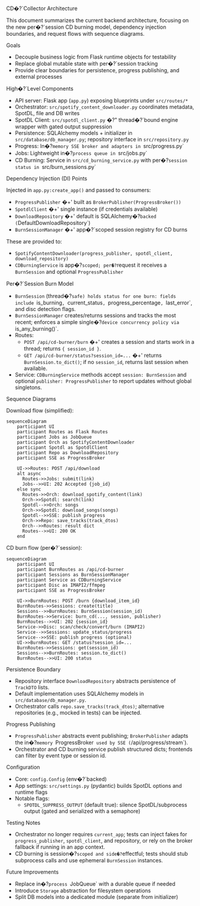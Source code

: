 CD�?`Collector Architecture

This document summarizes the current backend architecture, focusing on the new per�?`session CD burning model, dependency injection boundaries, and request flows with sequence diagrams.

Goals

- Decouple business logic from Flask runtime objects for testability
- Replace global mutable state with per�?`session tracking
- Provide clear boundaries for persistence, progress publishing, and external processes

High�?`Level Components

- API server: Flask app (`app.py`) exposing blueprints under `src/routes/*`
- Orchestrator: `src/spotify_content_downloader.py` coordinates metadata, SpotDL, file and DB writes
- SpotDL Client: `src/spotdl_client.py` �?" thread�?`bound engine wrapper with gated output suppression
- Persistence: SQLAlchemy models + initializer in `src/database/db_manager.py`; repository interface in `src/repository.py`
- Progress: In�?`memory SSE broker and adapters in `src/progress.py`
- Jobs: Lightweight in�?`process queue in `src/jobs.py`
- CD Burning: Service in `src/cd_burning_service.py` with per�?`session status in `src/burn_sessions.py`

Dependency Injection (DI) Points

Injected in `app.py:create_app()` and passed to consumers:

- `ProgressPublisher` �+' built as `BrokerPublisher(ProgressBroker())`
- `SpotdlClient` �+' single instance (if credentials available)
- `DownloadRepository` �+' default is SQLAlchemy�?`backed (`DefaultDownloadRepository`)
- `BurnSessionManager` �+' app�?`scoped session registry for CD burns

These are provided to:

- `SpotifyContentDownloader(progress_publisher, spotdl_client, download_repository)`
- `CDBurningService` is app�?`scoped; per�?`request it receives a `BurnSession` and optional `ProgressPublisher`

Per�?`Session Burn Model

- `BurnSession` (thread�?`safe) holds status for one burn: fields include `is_burning`, `current_status`, `progress_percentage`, `last_error`, and disc detection flags.
- `BurnSessionManager` creates/returns sessions and tracks the most recent; enforces a simple single�?`device concurrency policy via `is_any_burning()`.
- Routes:
  - `POST /api/cd-burner/burn` �+' creates a session and starts work in a thread; returns `{ session_id }`.
  - `GET /api/cd-burner/status?session_id=...` �+' returns `BurnSession.to_dict()`; if no `session_id`, returns last session when available.
- Service: `CDBurningService` methods accept `session: BurnSession` and optional `publisher: ProgressPublisher` to report updates without global singletons.

Sequence Diagrams

Download flow (simplified):

```mermaid
sequenceDiagram
    participant UI
    participant Routes as Flask Routes
    participant Jobs as JobQueue
    participant Orch as SpotifyContentDownloader
    participant Spotdl as SpotdlClient
    participant Repo as DownloadRepository
    participant SSE as ProgressBroker

    UI->>Routes: POST /api/download
    alt async
      Routes->>Jobs: submit(link)
      Jobs-->>UI: 202 Accepted {job_id}
    else sync
      Routes->>Orch: download_spotify_content(link)
      Orch->>Spotdl: search(link)
      Spotdl-->>Orch: songs
      Orch->>Spotdl: download_songs(songs)
      Spotdl-->>SSE: publish progress
      Orch->>Repo: save_tracks(track_dtos)
      Orch-->>Routes: result dict
      Routes-->>UI: 200 OK
    end
```

CD burn flow (per�?`session):

```mermaid
sequenceDiagram
    participant UI
    participant BurnRoutes as /api/cd-burner
    participant Sessions as BurnSessionManager
    participant Service as CDBurningService
    participant Disc as IMAPI2/ffmpeg
    participant SSE as ProgressBroker

    UI->>BurnRoutes: POST /burn {download_item_id}
    BurnRoutes->>Sessions: create(title)
    Sessions-->>BurnRoutes: BurnSession(session_id)
    BurnRoutes->>Service: burn_cd(..., session, publisher)
    BurnRoutes-->>UI: 202 {session_id}
    Service->>Disc: scan/check/convert/burn (IMAPI2)
    Service-->>Sessions: update_status/progress
    Service-->>SSE: publish progress (optional)
    UI->>BurnRoutes: GET /status?session_id=...
    BurnRoutes->>Sessions: get(session_id)
    Sessions-->>BurnRoutes: session.to_dict()
    BurnRoutes-->>UI: 200 status
```

Persistence Boundary

- Repository interface `DownloadRepository` abstracts persistence of `TrackDTO` lists.
- Default implementation uses SQLAlchemy models in `src/database/db_manager.py`.
- Orchestrator calls `repo.save_tracks(track_dtos)`; alternative repositories (e.g., mocked in tests) can be injected.

Progress Publishing

- `ProgressPublisher` abstracts event publishing; `BrokerPublisher` adapts the in�?`memory `ProgressBroker` used by SSE (`/api/progress/stream`).
- Orchestrator and CD burning service publish structured dicts; frontends can filter by event type or session id.

Configuration

- Core: `config.Config` (env�?`backed)
- App settings: `src/settings.py` (pydantic) builds SpotDL options and runtime flags
- Notable flags:
  - `SPOTDL_SUPPRESS_OUTPUT` (default true): silence SpotDL/subprocess output (gated and serialized with a semaphore)

Testing Notes

- Orchestrator no longer requires `current_app`; tests can inject fakes for `progress_publisher`, `spotdl_client`, and repository, or rely on the broker fallback if running in an app context.
- CD burning is session�?`scoped and side�?`effectful; tests should stub subprocess calls and use ephemeral `BurnSession` instances.

Future Improvements

- Replace in�?`process `JobQueue` with a durable queue if needed
- Introduce `Storage` abstraction for filesystem operations
- Split DB models into a dedicated module (separate from initializer)

